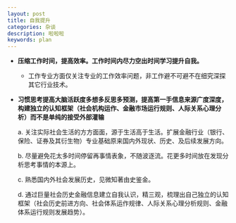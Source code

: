 ```yaml
---
layout: post
title: 自我提升
categories: 杂谈
description: 啦啦啦
keywords: plan
---
```


- **压缩工作时间，提高效率。工作时间内尽力空出时间学习提升自我。**

    - 工作专业方面仅关注专业的工作效率问题，非工作避不可避不在细究深探其它行业技术。
    
- **习惯思考提高大脑活跃度多想多反思多预测，提高第一手信息来源广度深度，构建独立的认知框架（社会机构运作、金融市场运行规则、人际关系心理分析）而不是单纯的接受外部灌输**

    a. 关注实际社会生活的方方面面，源于生活高于生活。扩展金融行业（银行、保险、证券及其衍生物）专业基础原来国内外现状、历史、及后续发展方向。
    
    b. 尽量避免花太多时间停留再事情表象，不随波逐流。花更多时间放在发现分析思考事情的本源上。
    
    c. 熟悉国内外社会发展历史，见微知著由史鉴金。
    
    d. 通过巨量社会历史金融信息建立自我认识，精三观，梳理出自己独立的认知框架（社会历史前进方向、社会体系运作规律、人际关系心理分析规则、金融体系运行规则发展趋势）。
